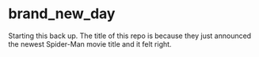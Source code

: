 # brand_new_day
Starting this back up. The title of this repo is because they just announced the
newest Spider-Man movie title and it felt right.